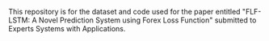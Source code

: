 This repository is for the dataset and code used for the paper entitled "FLF-LSTM: A Novel Prediction System using Forex Loss Function" submitted to Experts Systems with Applications.


